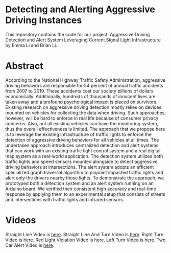 # Detecting and Alerting Aggressive Driving Instances

This repository contains the code for our project: Aggressive Driving Detection and Alert System Leveraging Current Signal Light Infrastructure by Emma Li and Brian Li. 

# Abstract

According to the National Highway Traffic Safety Administration, aggressive driving behaviors are responsible for 54 percent of annual traffic accidents from 2007 to 2019. These accidents cost our society billions of dollars economically. Additionally, hundreds of thousands of innocent lives are taken away and a profound psychological impact is placed on survivors. Existing research on aggressive driving detection mostly relies on devices mounted on vehicles for collecting the data when driving. Such approaches, however, will be hard to enforce in real life because of consumer privacy concerns. Also, not all existing vehicles can have the monitoring system, thus the overall effectiveness is limited. The approach that we propose here is to leverage the existing infrastructure of traffic lights to enforce the detection of aggressive driving behaviors for all vehicles at all times. The undertaken approach introduces centralized detection and alert systems that can work with an existing traffic light control system and a real digital map system as a real-world application. The detection system utilizes both traffic lights and speed sensors mounted alongside to detect aggressive driving behaviors at intersections. The alert system adopts an efficient specialized graph traversal algorithm to pinpoint impacted traffic lights and alert only the drivers nearby those lights. To demonstrate the approach, we prototyped both a detection system and an alert system running on an Arduino board. We verified their consistent high accuracy and real-time response by applying them to an experimental setup that consists of streets and intersections with traffic lights and infrared sensors. 

# Videos

Straight Line Video is [here](https://drive.google.com/file/d/1IpdAHv_zDtZ3WNocq9sMf2qLszbKbI_o/view?usp=sharing).
Straight Line And Turn Video is [here](https://drive.google.com/file/d/16saRlnhArQUXcy66wycwNP4lkzsUykIO/view?usp=sharing).
Right Turn Video is [here](https://drive.google.com/file/d/1NO27Z-GI03Gg-XZ4wftEDjCDT_Gt7kPa/view?usp=sharing).
Red Light Violation Video is [here](https://drive.google.com/file/d/1u9DhZmoMG8dGWnpMdZ14M2fbU0qeYDxy/view?usp=sharing).
Left Turn Video is [here](https://drive.google.com/file/d/1u9DhZmoMG8dGWnpMdZ14M2fbU0qeYDxy/view?usp=sharing).
Two Car Alert Video is [here](https://drive.google.com/file/d/1a-6HfTPPQtoG8_hmtCHweK0IubdPTlKd/view?usp=sharing).


